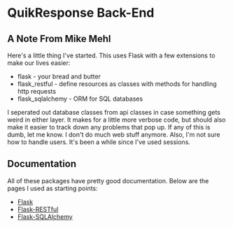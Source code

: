 # QuikResponse Back-End

## A Note From Mike Mehl

Here's a little thing I've started. 
This uses Flask with a few extensions to make our lives easier:

   * flask - your bread and butter 
   * flask_restful - define resources as classes with methods for handling http requests 
   * flask_sqlalchemy - ORM for SQL databases

I seperated out database classes from api classes in case something gets weird in either layer. 
It makes for a little more verbose code, but should also make it easier to track down any problems that pop up.
If any of this is dumb, let me know. I don't do much web stuff anymore.
Also, I'm not sure how to handle users. It's been a while since I've used sessions.

## Documentation

All of these packages have pretty good documentation. 
Below are the pages I used as starting points:

   * [Flask](http://flask.pocoo.org/docs/1.0/quickstart/)
   * [Flask-RESTful](https://flask-restful.readthedocs.io/en/latest/quickstart.html)
   * [Flask-SQLAlchemy](http://flask-sqlalchemy.pocoo.org/2.3/quickstart/)
